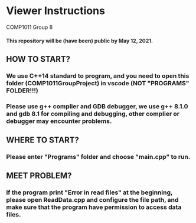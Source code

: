 # Viewer Instructions
COMP1011 Group 8
#### This repository will be (have been) public by May 12, 2021.
## HOW TO START?    
### We use C++14 standard to program, and you need to open this folder (COMP1011GroupProject) in vscode (NOT "PROGRAMS" FOLDER!!!)
### Please use g++ complier and GDB debugger, we use g++ 8.1.0 and gdb 8.1 for compiling and debugging, other complier or debugger may encounter problems.
## WHERE TO START?
### Please enter "Programs" folder and choose "main.cpp" to run.

## MEET PROBLEM?
### If the program print "Error in read files" at the beginning, please open ReadData.cpp and configure the file path, and make sure that the program have permission to access data files.